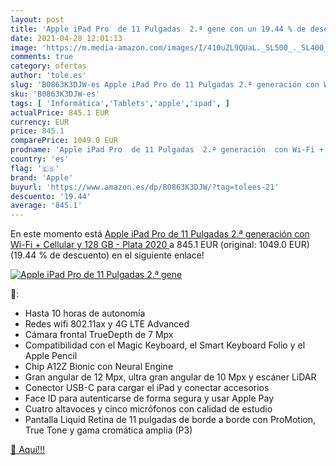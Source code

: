 ```yaml
---
layout: post
title: 'Apple iPad Pro  de 11 Pulgadas  2.ª gene con un 19.44 % de descuento'
date: 2021-04-28 12:01:13
image: 'https://m.media-amazon.com/images/I/410uZL9QUaL._SL500_._SL400_.jpg'
comments: true
category: ofertas
author: 'tole.es'
slug: 'B0863K3DJW-es Apple iPad Pro de 11 Pulgadas 2.ª generación con Wi-Fi +...'
sku: 'B0863K3DJW-es'
tags: [ 'Informática','Tablets','apple','ipad', ]
actualPrice: 845.1 EUR
currency: EUR
price: 845.1
comparePrice: 1049.0 EUR
prodname: 'Apple iPad Pro  de 11 Pulgadas  2.ª generación  con Wi-Fi + Cellular y 128 GB  - Plata  2020 '
country: 'es'
flag: '🇪🇸'
brand: 'Apple'
buyurl: 'https://www.amazon.es/dp/B0863K3DJW/?tag=tolees-21'
descuento: '19.44'
average: '845.1'
---
```


En este momento está [Apple iPad Pro  de 11 Pulgadas  2.ª generación  con Wi-Fi + Cellular y 128 GB  - Plata  2020 ](https://www.amazon.es/dp/B0863K3DJW/?tag=tolees-21) a 845.1 EUR (original: 1049.0 EUR) (19.44 %  de descuento) en el siguiente enlace!

[![Apple iPad Pro  de 11 Pulgadas  2.ª gene](https://m.media-amazon.com/images/I/410uZL9QUaL._SL500_._SL400_.jpg)](https://www.amazon.es/dp/B0863K3DJW/?tag=tolees-21)

🔎:

- Hasta 10 horas de autonomía
- Redes wifi 802.11ax y 4G LTE Advanced
- Cámara frontal TrueDepth de 7 Mpx
- Compatibilidad con el Magic Keyboard, el Smart Keyboard Folio y el Apple Pencil
- Chip A12Z Bionic con Neural Engine
- Gran angular de 12 Mpx, ultra gran angular de 10 Mpx y escáner LiDAR
- Conector USB-C para cargar el iPad y conectar accesorios
- Face ID para autenticarse de forma segura y usar Apple Pay
- Cuatro altavoces y cinco micrófonos con calidad de estudio
- Pantalla Liquid Retina de 11 pulgadas de borde a borde con ProMotion, True Tone y gama cromática amplia (P3)

[🛒 Aquí!!!](https://www.amazon.es/dp/B0863K3DJW/?tag=tolees-21)
